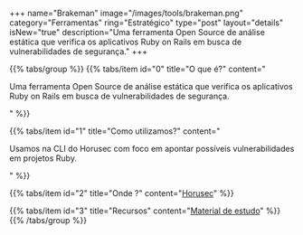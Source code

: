 +++
name="Brakeman"
image="/images/tools/brakeman.png"
category="Ferramentas"
ring="Estratégico"
type="post"
layout="details"
isNew="true"
description="Uma ferramenta Open Source de análise estática que verifica os aplicativos Ruby on Rails em busca de vulnerabilidades de segurança."
+++

{{% tabs/group %}}
  {{% tabs/item id="0" title="O que é?" content="<p>Uma ferramenta Open Source de análise estática que verifica os aplicativos Ruby on Rails em busca de vulnerabilidades de segurança.</p>" %}}
  
  {{% tabs/item id="1" title="Como utilizamos?" content="<p>Usamos na CLI do Horusec com foco em apontar possíveis vulnerabilidades em projetos Ruby.</p>" %}}
  
  {{% tabs/item id="2" title="Onde ?" content="<a href='https://horusec.io/' target='_blank'>Horusec</a>" %}}

  {{% tabs/item id="3" title="Recursos" content="<a href='https://github.com/presidentbeef/brakeman' target='_blank'>Material de estudo</a>" %}}
{{% /tabs/group %}}